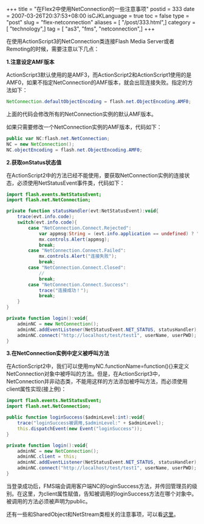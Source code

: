 +++
title = "在Flex2中使用NetConnection的一些注意事项"
postid = 333
date = 2007-03-26T20:37:53+08:00
isCJKLanguage = true
toc = false
type = "post"
slug = "flex-netconnection"
aliases = [ "/post/333.html",]
category = [ "technology",]
tag = [ "as3", "fms", "netconnection",]
+++


在使用ActionScript3的NetConnection类连接Flash Media Server或者Remoting的时候，需要注意以下几点：

**1.注意设定AMF版本**  

ActionScript3默认使用的是AMF3，而ActionScript2和ActionScript1使用的是AMF0，如果不指定NetConnection的AMF版本，就会出现连接失败。指定的方法如下：

``` ActionScript
NetConnection.defaultObjectEncoding = flash.net.ObjectEncoding.AMF0;
```

上面的代码会修改所有的NetConnection实例的默认AMF版本。  

如果只需要修改一个NetConnection实例的AMF版本，代码如下：

``` ActionScript
public var NC:flash.net.NetConnection;
NC = new NetConnection();
NC.objectEncoding = flash.net.ObjectEncoding.AMF0;
```

**2.获取onStatus状态值**  

在ActionScript2中的方法已经不能使用，要获取NetConnection实例的连接状态，必须使用NetStatusEvent事件类，代码如下：<!--more-->

``` ActionScript
import flash.events.NetStatusEvent;
import flash.net.NetConnection;

private function statusHandler(evt:NetStatusEvent):void{
    trace(evt.info.code);
    switch(evt.info.code){
        case "NetConnection.Connect.Rejected":
            var appmsg:String = (evt.info.application == undefined) ? "" : evt.info.application;
            mx.controls.Alert(appmsg);
            break;
        case "NetConnection.Connect.Failed":
            mx.controls.Alert("连接失败");
            break;
        case "NetConnection.Connect.Closed":
            //
            break;
        case "NetConnection.Connect.Success":
            trace("连接成功！");
            break;
    }
}

private function login():void{
    adminNC = new NetConnection();
    adminNC.addEventListener(NetStatusEvent.NET_STATUS, statusHandler);
    adminNC.connect("http://localhost/test/test1", userName, userPWD);
}
```

**3.在NetConnection实例中定义被呼叫方法**  

在ActionScript2中，我们可以使用myNC.functionName=function(){}来定义NetConnection对象中被呼叫的方法。但是，在ActionScript3中，NetConnection并非动态类，不能用这样的方法添加被呼叫方法，而必须使用client属性实现(接上例)：

``` ActionScript
import flash.events.NetStatusEvent;
import flash.net.NetConnection;

public function loginSuccess($adminLevel:int):void{
    trace("loginSuccess被调用,$adminLevel:" + $adminLevel);
    this.dispatchEvent(new Event("loginSuccess"));
}

private function login():void{
    adminNC = new NetConnection();
    adminNC.client = this;
    adminNC.addEventListener(NetStatusEvent.NET_STATUS, statusHandler);
    adminNC.connect("http://localhost/test/test1", userName, userPWD);
}
```

当登录成功后，FMS端会调用客户端NC的loginSuccess方法，并传回管理员的级别。在这里，为client属性赋值，告知被调用的loginSuccess方法在哪个对象中。被调用的方法必须被声明为public。

还有一些和SharedObject和NetStream类相关的注意事项，可以看[这里](http://flash-communications.net/technotes/fms2/flex2FMS/index.html)。

